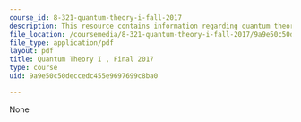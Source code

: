 ```yaml
---
course_id: 8-321-quantum-theory-i-fall-2017
description: This resource contains information regarding quantum theory I, exams.
file_location: /coursemedia/8-321-quantum-theory-i-fall-2017/9a9e50c50deccedc455e9697699c8ba0_MIT8_321F17_Final_2017.pdf
file_type: application/pdf
layout: pdf
title: Quantum Theory I , Final 2017
type: course
uid: 9a9e50c50deccedc455e9697699c8ba0

---
```

None